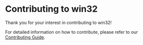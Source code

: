 # Contributing to win32

Thank you for your interest in contributing to win32!

For detailed information on how to contribute, please refer to our
[Contributing Guide].

[Contributing Guide]: http://win32.pub/docs/guides-concepts/contributing
